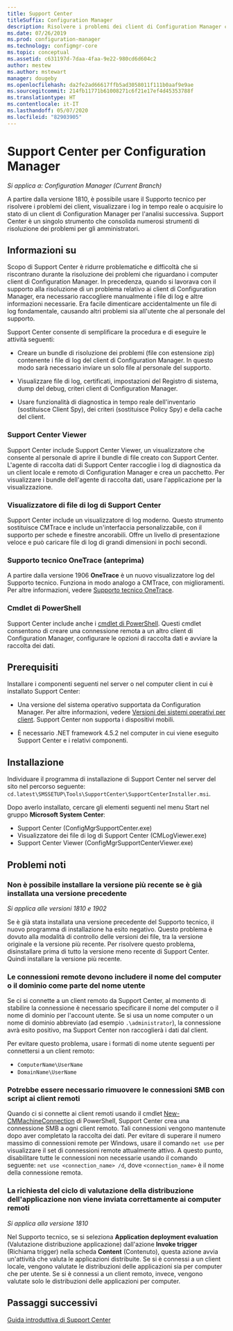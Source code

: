 ```yaml
---
title: Support Center
titleSuffix: Configuration Manager
description: Risolvere i problemi dei client di Configuration Manager con Support Center.
ms.date: 07/26/2019
ms.prod: configuration-manager
ms.technology: configmgr-core
ms.topic: conceptual
ms.assetid: c631197d-7daa-4faa-9e22-980cd6d604c2
author: mestew
ms.author: mstewart
manager: dougeby
ms.openlocfilehash: da2fe2ad66617ffb5ad3058011f111b0aaf9e9ae
ms.sourcegitcommit: 214fb11771b61008271c6f21e17ef4d45353788f
ms.translationtype: HT
ms.contentlocale: it-IT
ms.lasthandoff: 05/07/2020
ms.locfileid: "82903905"
---
```

# <a name="support-center-for-configuration-manager"></a>Support Center per Configuration Manager

*Si applica a: Configuration Manager (Current Branch)*

<!--1357489-->
A partire dalla versione 1810, è possibile usare il Supporto tecnico per risolvere i problemi dei client, visualizzare i log in tempo reale o acquisire lo stato di un client di Configuration Manager per l'analisi successiva. Support Center è un singolo strumento che consolida numerosi strumenti di risoluzione dei problemi per gli amministratori.


## <a name="about"></a>Informazioni su

Scopo di Support Center è ridurre problematiche e difficoltà che si riscontrano durante la risoluzione dei problemi che riguardano i computer client di Configuration Manager. In precedenza, quando si lavorava con il supporto alla risoluzione di un problema relativo ai client di Configuration Manager, era necessario raccogliere manualmente i file di log e altre informazioni necessarie. Era facile dimenticare accidentalmente un file di log fondamentale, causando altri problemi sia all'utente che al personale del supporto.

Support Center consente di semplificare la procedura e di eseguire le attività seguenti:

- Creare un bundle di risoluzione dei problemi (file con estensione zip) contenente i file di log del client di Configuration Manager. In questo modo sarà necessario inviare un solo file al personale del supporto.  

- Visualizzare file di log, certificati, impostazioni del Registro di sistema, dump del debug, criteri client di Configuration Manager.  

- Usare funzionalità di diagnostica in tempo reale dell'inventario (sostituisce Client Spy), dei criteri (sostituisce Policy Spy) e della cache del client.  

### <a name="support-center-viewer"></a>Support Center Viewer

Support Center include Support Center Viewer, un visualizzatore che consente al personale di aprire il bundle di file creato con Support Center. L'agente di raccolta dati di Support Center raccoglie i log di diagnostica da un client locale e remoto di Configuration Manager e crea un pacchetto. Per visualizzare i bundle dell'agente di raccolta dati, usare l'applicazione per la visualizzazione.

### <a name="support-center-log-file-viewer"></a>Visualizzatore di file di log di Support Center

Support Center include un visualizzatore di log moderno. Questo strumento sostituisce CMTrace e include un'interfaccia personalizzabile, con il supporto per schede e finestre ancorabili. Offre un livello di presentazione veloce e può caricare file di log di grandi dimensioni in pochi secondi.

### <a name="support-center-onetrace-preview"></a>Supporto tecnico OneTrace (anteprima)

<!--3555962-->
A partire dalla versione 1906 **OneTrace** è un nuovo visualizzatore log del Supporto tecnico. Funziona in modo analogo a CMTrace, con miglioramenti. Per altre informazioni, vedere [Supporto tecnico OneTrace](support-center-onetrace.md).

### <a name="powershell-cmdlets"></a>Cmdlet di PowerShell

Support Center include anche i [cmdlet di PowerShell](https://docs.microsoft.com/powershell/sccm/overview?view=sccm-ps). Questi cmdlet consentono di creare una connessione remota a un altro client di Configuration Manager, configurare le opzioni di raccolta dati e avviare la raccolta dei dati.


## <a name="prerequisites"></a>Prerequisiti

Installare i componenti seguenti nel server o nel computer client in cui è installato Support Center:

- Una versione del sistema operativo supportata da Configuration Manager. Per altre informazioni, vedere [Versioni dei sistemi operativi per client](../plan-design/configs/supported-operating-systems-for-clients-and-devices.md). Support Center non supporta i dispositivi mobili.  

- È necessario .NET framework 4.5.2 nel computer in cui viene eseguito Support Center e i relativi componenti.  


## <a name="install"></a>Installazione

Individuare il programma di installazione di Support Center nel server del sito nel percorso seguente: `cd.latest\SMSSETUP\Tools\SupportCenter\SupportCenterInstaller.msi`.

Dopo averlo installato, cercare gli elementi seguenti nel menu Start nel gruppo **Microsoft System Center**:  

- Support Center (ConfigMgrSupportCenter.exe)  
- Visualizzatore dei file di log di Support Center (CMLogViewer.exe)  
- Support Center Viewer (ConfigMgrSupportCenterViewer.exe)  


## <a name="known-issues"></a>Problemi noti

### <a name="you-cant-install-the-latest-version-if-an-older-version-is-already-installed"></a>Non è possibile installare la versione più recente se è già installata una versione precedente

<!--SCCMDocs-pr issue #3090-->
*Si applica alle versioni 1810 e 1902*

Se è già stata installata una versione precedente del Supporto tecnico, il nuovo programma di installazione ha esito negativo. Questo problema è dovuto alla modalità di controllo delle versioni dei file, tra la versione originale e la versione più recente. Per risolvere questo problema, disinstallare prima di tutto la versione meno recente di Support Center. Quindi installare la versione più recente.

### <a name="remote-connections-must-include-computer-name-or-domain-as-part-of-the-user-name"></a>Le connessioni remote devono includere il nome del computer o il dominio come parte del nome utente

Se ci si connette a un client remoto da Support Center, al momento di stabilire la connessione è necessario specificare il nome del computer o il nome di dominio per l'account utente. Se si usa un nome computer o un nome di dominio abbreviato (ad esempio `.\administrator`), la connessione avrà esito positivo, ma Support Center non raccoglierà i dati dal client.

Per evitare questo problema, usare i formati di nome utente seguenti per connettersi a un client remoto:

- `ComputerName\UserName`  
- `DomainName\UserName`  

### <a name="scripted-server-message-block-connections-to-remote-clients-might-require-removal"></a>Potrebbe essere necessario rimuovere le connessioni SMB con script ai client remoti

Quando ci si connette ai client remoti usando il cmdlet [New-CMMachineConnection](https://go.microsoft.com/fwlink/p/?linkid=390542) di PowerShell, Support Center crea una connessione SMB a ogni client remoto. Tali connessioni vengono mantenute dopo aver completato la raccolta dei dati. Per evitare di superare il numero massimo di connessioni remote per Windows, usare il comando `net use` per visualizzare il set di connessioni remote attualmente attivo. A questo punto, disabilitare tutte le connessioni non necessarie usando il comando seguente: `net use <connection_name> /d`,
dove `<connection_name>` è il nome della connessione remota.

### <a name="application-deployment-evaluation-cycle-request-isnt-sent-correctly-to-remote-machines"></a>La richiesta del ciclo di valutazione della distribuzione dell'applicazione non viene inviata correttamente ai computer remoti

<!--2849356-->
*Si applica alla versione 1810*

Nel Supporto tecnico, se si seleziona **Application deployment evaluation** (Valutazione distribuzione applicazione) dall'azione **Invoke trigger** (Richiama trigger) nella scheda **Content** (Contenuto), questa azione avvia un'attività che valuta le applicazioni distribuite. Se si è connessi a un client locale, vengono valutate le distribuzioni delle applicazioni sia per computer che per utente. Se si è connessi a un client remoto, invece, vengono valutate solo le distribuzioni delle applicazioni per computer.


## <a name="next-steps"></a>Passaggi successivi

[Guida introduttiva di Support Center](support-center-quickstart.md)
